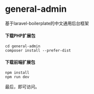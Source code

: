 # general-admin
基于laravel-boilerplate的中文通用后台框架

#### 下载PHP扩展包
	cd general-admin
	composer install --prefer-dist

#### 下载前端扩展包
	npm install
	npm run dev

最后，即可访问。






